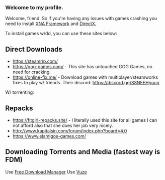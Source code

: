 ### Welcome to my profile.

Welcome, friend. So if you're having any issues with games crashing you need to install [XNA Framework](https://www.microsoft.com/en-us/download/details.aspx?id=20914) and [DirectX.](https://www.microsoft.com/en-us/download/details.aspx?id=35)

To install games w/dd, you can use these sites below:

## Direct Downloads

- https://steamrip.com/
- https://gog-games.com/ - This site has untouched GOG Games, no need for cracking.
- https://online-fix.me/ - Download games with multiplayer/steamworks fixes to play w/ friends. Their discord: https://discord.gg/S8NEEHgucp

W/ torrenting:

## Repacks

- https://fitgirl-repacks.site/ - I literally used this site for all games I can not afford also that she does her job very nicely.
- http://www.kapitalsin.com/forum/index.php?board=4.0
- https://www.elamigos-games.com/

## Downloading Torrents and Media (fastest way is FDM)

Use [Free Download Manager](https://www.freedownloadmanager.org/)
Use [Vuze](https://www.vuze.com)

